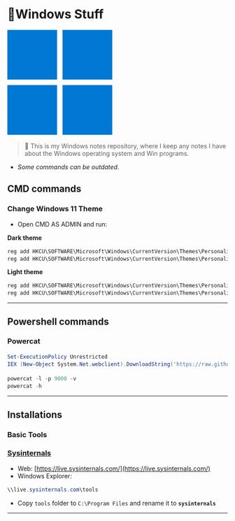 # 📃Windows Stuff

![](.gitbook/assets/win2021-logo.png)



> 📜 This is my Windows notes repository, where I keep any notes I have about the Windows operating system and Win programs.

* _Some commands can be outdated._

## CMD commands

### Change Windows 11 Theme

- Open CMD AS ADMIN and run:

**Dark theme**

```powershell
reg add HKCU\SOFTWARE\Microsoft\Windows\CurrentVersion\Themes\Personalize /v AppsUseLightTheme /t REG_DWORD /d 0 /f
reg add HKCU\SOFTWARE\Microsoft\Windows\CurrentVersion\Themes\Personalize /v SystemUsesLightTheme /t REG_DWORD /d 0 /f
```

**Light theme**

```powershell
reg add HKCU\SOFTWARE\Microsoft\Windows\CurrentVersion\Themes\Personalize /v AppsUseLightTheme /t REG_DWORD /d 1 /f
reg add HKCU\SOFTWARE\Microsoft\Windows\CurrentVersion\Themes\Personalize /v SystemUsesLightTheme /t REG_DWORD /d 1 /f
```





------

## Powershell commands

### Powercat ###

```powershell
Set-ExecutionPolicy Unrestricted
IEX (New-Object System.Net.webclient).DownloadString('https://raw.githubusercontent.com/besimorhino/powercat/master/powercat.ps1')

powercat -l -p 9000 -v
powercat -h
```





------

## Installations

### Basic Tools

### [Sysinternals](https://learn.microsoft.com/en-us/sysinternals/)

- Web: [https://live.sysinternals.com/](https://live.sysinternals.com/)
- Windows Explorer:

```powershell
\\live.sysinternals.com\tools
```

- Copy `tools` folder to `C:\Program Files` and rename it to **`sysinternals`**







------


